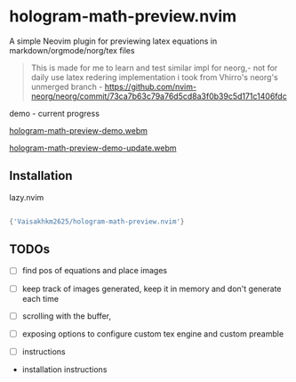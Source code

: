 # hologram-math-preview.nvim

A simple Neovim plugin for previewing latex equations in markdown/orgmode/norg/tex files 

> This is made for me to learn and test similar impl for neorg,- not for daily use
> latex redering implementation i took from Vhirro's neorg's unmerged branch - https://github.com/nvim-neorg/neorg/commit/73ca7b63c79a76d5cd8a3f0b39c5d171c1406fdc

demo - current progress

[hologram-math-preview-demo.webm](https://github.com/Vaisakhkm2625/hologram-math-preview.nvim/assets/68694876/8f0f6610-2fa3-48c2-8e87-1cdecd7a2b03)

[hologram-math-preview-demo-update.webm](https://github.com/Vaisakhkm2625/hologram-math-preview.nvim/assets/68694876/2c3848f8-61ce-4028-bdea-eb074ab9e93f)

## Installation

lazy.nvim
```lua

{'Vaisakhkm2625/hologram-math-preview.nvim'}

```
## TODOs

- [ ] find pos of equations and place images
- [ ] keep track of images generated, keep it in memory and don't generate each time
- [ ] scrolling with the buffer, 
- [ ] exposing options to configure custom tex engine and custom preamble
- [ ] instructions


- installation instructions


